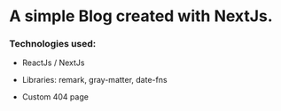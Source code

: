 # A simple Blog created with NextJs.

### Technologies used:

- ReactJs / NextJs
- Libraries: remark, gray-matter, date-fns

- Custom 404 page
